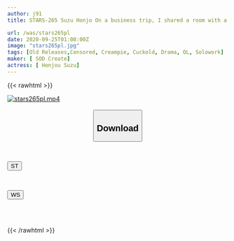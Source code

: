 ```yaml
---
author: j91
title: STARS-265 Suzu Honjo On a business trip, I shared a room with a virgin subordinate...I only had one condom (for my boyfriend)...I was supposed to have sex only once because he begged me, but my subordinate was so horny that I creampied him 10 times.

url: /was/stars265pl
date: 2020-09-25T01:00:00Z
image: "stars265pl.jpg"
tags: [Old Releases,Censored, Creampie, Cuckold, Drama, OL, Solowork]
maker: [ SOD Create]
actress: [ Honjou Suzu]
---
```



{{< rawhtml >}}

<div class="video" data-videoid="wZLddZWkxXFJror">
    <a href="javascript:;">
        <img src="/was/stars265pl/stars265pl.jpg" width="WIDTH" height="HEIGHT" alt="stars265pl.mp4" loading="lazy">
    </a>
</div>

<script type="text/javascript" src="https://j91.asia/asset/on-demand-st.js"></script>

<br>
  <link rel="stylesheet" href="https://j91.asia/asset/bs5.css">
  
  <center>
  <button class="btn btn-primary" type="button" data-bs-toggle="collapse" data-bs-target=".multi-collapse" aria-expanded="false" aria-controls="multiCollapseExample1 multiCollapseExample2"><h2>Download</h2></button></center>
</p>
<div class="row">
  <div class="col">
    <div class="collapse multi-collapse" id="multiCollapseExample1">
      <div class="card card-body">
	      	      <br>
<div class="buttons">  
<p><a href="https://streamtape.to/v/wZLddZWkxXFJror" target="_blank"><button class="btn-hover color-3"><i class="fa fa-download"></i> ST</button></a></p></div>
    </div>
  </div>
</div>
  <div class="col">
    <div class="collapse multi-collapse" id="multiCollapseExample2">
      <div class="card card-body">
	      <br>
<div class="buttons">
<p><a href="https://wolfstream.tv/j0k6dk7lgdkf" target="_blank"><button class="btn-hover color-8"><i class="fa fa-download"></i> WS</button></a></p></div>
<br><br>
      </div>
    </div>
  </div>
</div>

{{< /rawhtml >}}